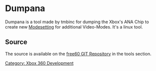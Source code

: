 # Dumpana

Dumpana is a tool made by tmbinc for dumping the Xbox's ANA Chip to
create new [Modesetting](../Modesetting) for additional
Video-Modes. It's a linux tool.

## Source

The source is available on the [free60 GIT Repository](../Free60_Git_Repository)
in the tools section.

[Category: Xbox 360 Development](../Category_Xbox360_Development)
